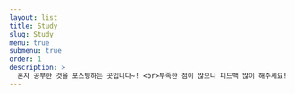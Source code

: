 ```yaml
---
layout: list
title: Study
slug: Study
menu: true
submenu: true
order: 1
description: >
  혼자 공부한 것을 포스팅하는 곳입니다~! <br>부족한 점이 많으니 피드백 많이 해주세요!
---
```

